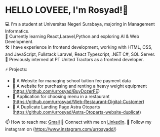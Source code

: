 # HELLO LOVEEE, I'm Rosyad!👋

💻 I'm a student at Universitas Negeri Surabaya, majoring in Management Informatics.  
🌱 Currently learning React,Laravel,Python and exploring AI & Web Development.  
🛠️ I have experience in frontend development, working with HTML, CSS, and JavaScript, Fullstack Laravel, React Typescript, .NET C#, SQL Server.  
🏢 Previously interned at PT United Tractors as a frontend developer.

⚡ Projects:
- 🏫 A Website for managing school tuition fee payment data 
- 🚛 A website for purchasing and renting a heavy weight equipment (https://github.com/urrosyad/BuyDozerFE)
- 🍕 Application for choosing menu in a restaurant (https://github.com/urrosyad/Web-Restaurant-Digital-Customer)
- 🛞 A Duplicate Landing Page Astra Otoparts (https://github.com/urrosyad/Astra-Otoparts-website-duplicat) 
  


📫 How to reach me: [Gmail](ulurrosyad92033@gmail.com)
🔗 Connect with me on [LinkedIn](linkedin.com/in/ulurrosyadr/).
🛟 Follow my instagram on (https://www.instagram.com/urrosyadd/) 

